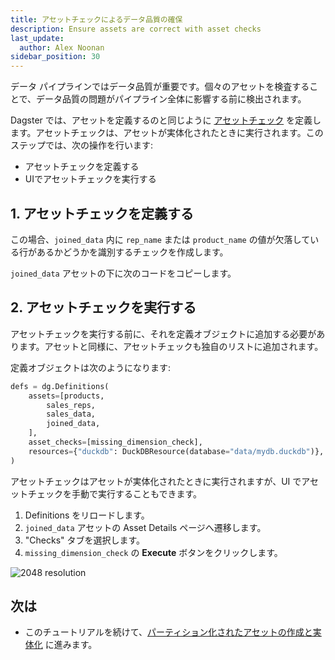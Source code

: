 ```yaml
---
title: アセットチェックによるデータ品質の確保
description: Ensure assets are correct with asset checks
last_update:
  author: Alex Noonan
sidebar_position: 30
---
```


データ パイプラインではデータ品質が重要です。個々のアセットを検査することで、データ品質の問題がパイプライン全体に影響する前に検出されます。

Dagster では、アセットを定義するのと同じように [アセットチェック](/guides/test/asset-checks) を定義します。アセットチェックは、アセットが実体化されたときに実行されます。このステップでは、次の操作を行います:

- アセットチェックを定義する
- UIでアセットチェックを実行する

## 1. アセットチェックを定義する

この場合、`joined_data` 内に `rep_name` または `product_name` の値が欠落している行があるかどうかを識別するチェックを作成します。

`joined_data` アセットの下に次のコードをコピーします。

<CodeExample path="docs_beta_snippets/docs_beta_snippets/guides/tutorials/etl_tutorial/etl_tutorial/definitions.py" language="python" lineStart="134" lineEnd="150"/>

## 2. アセットチェックを実行する

アセットチェックを実行する前に、それを定義オブジェクトに追加する必要があります。アセットと同様に、アセットチェックも独自のリストに追加されます。

定義オブジェクトは次のようになります:

```python
defs = dg.Definitions(
    assets=[products,
        sales_reps,
        sales_data,
        joined_data,
    ],
    asset_checks=[missing_dimension_check],
    resources={"duckdb": DuckDBResource(database="data/mydb.duckdb")},
)
```

アセットチェックはアセットが実体化されたときに実行されますが、UI でアセットチェックを手動で実行することもできます。

1. Definitions をリロードします。
2. `joined_data` アセットの Asset Details ページへ遷移します。
3. "Checks" タブを選択します。
4. `missing_dimension_check` の **Execute** ボタンをクリックします。

  ![2048 resolution](/images/tutorial/etl-tutorial/asset-check.png)

## 次は

- このチュートリアルを続けて、[パーティション化されたアセットの作成と実体化](create-and-materialize-partitioned-asset) に進みます。